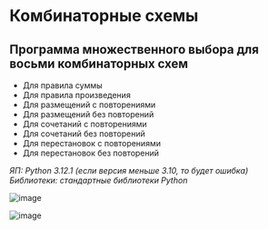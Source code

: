 # Комбинаторные схемы
## **Программа множественного выбора для восьми комбинаторных схем**
- Для правила суммы
- Для правила произведения
- Для размещений с повторениями
- Для размещений без повторений
- Для сочетаний с повторениями
- Для сочетаний без повторений
- Для перестановок с повторениями
- Для перестановок без повторений

_ЯП: Python 3.12.1 (если версия меньше 3.10, то будет ошибка)_
_Библиотеки: стандартные библиотеки Python_

![image](https://github.com/domster704/combinatorial-schemes/assets/61056244/898e7cc0-88d8-48d8-8b78-f70a981031e3)

![image](https://github.com/domster704/combinatorial-schemes/assets/61056244/4e0ab060-4f22-46ea-a1e1-ba0d82cd4baf)

